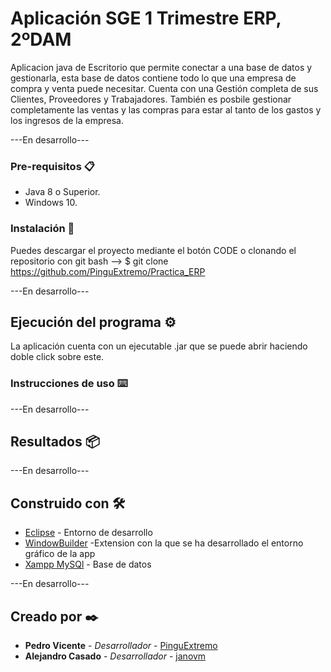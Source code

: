# Aplicación SGE 1 Trimestre ERP, 2ºDAM

Aplicacion java de Escritorio que permite conectar a una base de datos y gestionarla, esta base de datos contiene todo lo que una empresa de compra y venta puede necesitar.
Cuenta con una Gestión completa de sus Clientes, Proveedores y Trabajadores.
También es posbile gestionar completamente las ventas y las compras para estar al tanto de los gastos y los ingresos de la empresa.

---En desarrollo---


### Pre-requisitos 📋

* Java 8 o Superior.
* Windows 10.


### Instalación 🔧

Puedes descargar el proyecto mediante el botón CODE o clonando el repositorio con git bash
--> $ git clone https://github.com/PinguExtremo/Practica_ERP

---En desarrollo---

## Ejecución del programa ⚙️

La aplicación cuenta con un ejecutable .jar que se puede abrir haciendo doble click sobre este.


### Instrucciones de uso ⌨️

---En desarrollo---


## Resultados 📦

---En desarrollo---


## Construido con 🛠️

* [Eclipse](https://www.eclipse.org/downloads/) - Entorno de desarrollo
* [WindowBuilder](https://www.eclipse.org/windowbuilder/download.php) -Extension con la que se ha desarrollado el entorno gráfico de la app
* [Xampp MySQl](https://www.apachefriends.org/es/index.html) - Base de datos

---En desarrollo---


## Creado por ✒️

* **Pedro Vicente** - *Desarrollador* - [PinguExtremo](https://github.com/PinguExtremo)
* **Alejandro Casado** - *Desarrollador* - [janovm](https://github.com/janovm)
